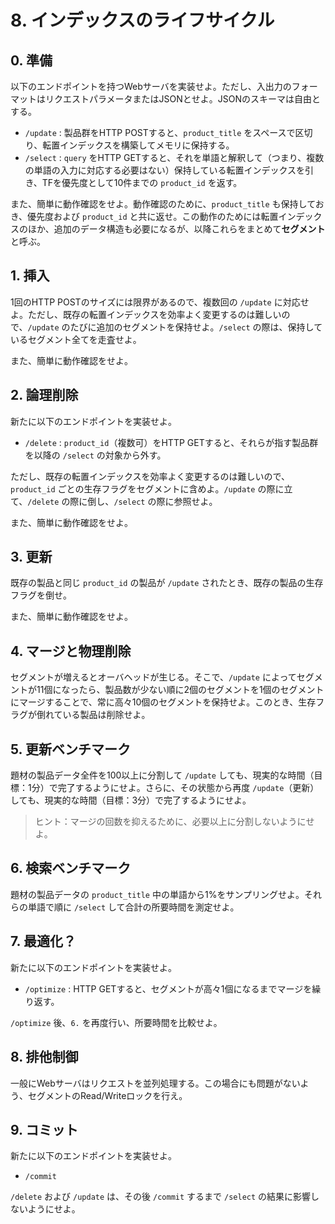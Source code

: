 # 8. インデックスのライフサイクル

## 0. 準備

以下のエンドポイントを持つWebサーバを実装せよ。ただし、入出力のフォーマットはリクエストパラメータまたはJSONとせよ。JSONのスキーマは自由とする。

- `/update` : 製品群をHTTP POSTすると、`product_title` をスペースで区切り、転置インデックスを構築してメモリに保持する。
- `/select` : `query` をHTTP GETすると、それを単語と解釈して（つまり、複数の単語の入力に対応する必要はない）保持している転置インデックスを引き、TFを優先度として10件までの `product_id` を返す。

また、簡単に動作確認をせよ。動作確認のために、`product_title` も保持しておき、優先度および `product_id` と共に返せ。この動作のためには転置インデックスのほか、追加のデータ構造も必要になるが、以降これらをまとめて**セグメント**と呼ぶ。

## 1. 挿入

1回のHTTP POSTのサイズには限界があるので、複数回の `/update` に対応せよ。ただし、既存の転置インデックスを効率よく変更するのは難しいので、`/update` のたびに追加のセグメントを保持せよ。`/select` の際は、保持しているセグメント全てを走査せよ。

また、簡単に動作確認をせよ。

## 2. 論理削除

新たに以下のエンドポイントを実装せよ。

- `/delete` : `product_id`（複数可）をHTTP GETすると、それらが指す製品群を以降の `/select` の対象から外す。

ただし、既存の転置インデックスを効率よく変更するのは難しいので、`product_id` ごとの生存フラグをセグメントに含めよ。`/update` の際に立て、`/delete` の際に倒し、`/select` の際に参照せよ。

また、簡単に動作確認をせよ。

## 3. 更新

既存の製品と同じ `product_id` の製品が `/update` されたとき、既存の製品の生存フラグを倒せ。

また、簡単に動作確認をせよ。

## 4. マージと物理削除

セグメントが増えるとオーバヘッドが生じる。そこで、`/update` によってセグメントが11個になったら、製品数が少ない順に2個のセグメントを1個のセグメントにマージすることで、常に高々10個のセグメントを保持せよ。このとき、生存フラグが倒れている製品は削除せよ。

## 5. 更新ベンチマーク

題材の製品データ全件を100以上に分割して `/update` しても、現実的な時間（目標：1分）で完了するようにせよ。さらに、その状態から再度 `/update`（更新）しても、現実的な時間（目標：3分）で完了するようにせよ。

> ヒント：マージの回数を抑えるために、必要以上に分割しないようにせよ。

## 6. 検索ベンチマーク

題材の製品データの `product_title` 中の単語から1%をサンプリングせよ。それらの単語で順に `/select` して合計の所要時間を測定せよ。

## 7. 最適化？

新たに以下のエンドポイントを実装せよ。

- `/optimize` : HTTP GETすると、セグメントが高々1個になるまでマージを繰り返す。

`/optimize` 後、`6.` を再度行い、所要時間を比較せよ。

## 8. 排他制御

一般にWebサーバはリクエストを並列処理する。この場合にも問題がないよう、セグメントのRead/Writeロックを行え。

## 9. コミット

新たに以下のエンドポイントを実装せよ。

- `/commit`

`/delete` および `/update` は、その後 `/commit` するまで `/select` の結果に影響しないようにせよ。
